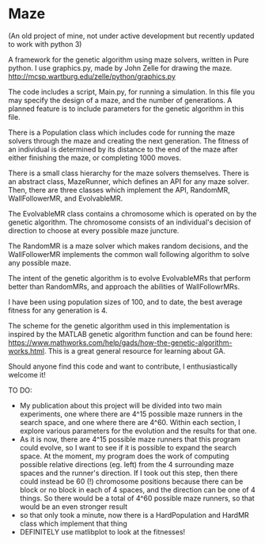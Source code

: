 # Maze

(An old project of mine, not under active development but recently updated to work with python 3)

A framework for the genetic algorithm using maze solvers, written in Pure python. I use graphics.py, made by John Zelle for drawing
the maze. http://mcsp.wartburg.edu/zelle/python/graphics.py

The code includes a script, Main.py, for running a simulation. In this file you may specify the design of a maze, and the number of generations.
A planned feature is to include parameters for the genetic algorithm in this file.

There is a Population class which includes code for running the maze solvers through the maze and creating the next generation. The fitness
of an individual is determined by its distance to the end of the maze after either finishing the maze, or completing 1000 moves.

There is a small class hierarchy for the maze solvers themselves. There is an abstract class, MazeRunner, which defines an API for any maze solver.
Then, there are three classes which implement the API, RandomMR, WallFollowerMR, and EvolvableMR.

The EvolvableMR class contains a chromosome which is operated on by the genetic algorithm. The chromosome consists of an individual's decision of 
direction to choose at every possible maze juncture. 

The RandomMR is a maze solver which makes random decisions, and the WallFollowerMR implements the common wall following algorithm to solve any 
possible maze.

The intent of the genetic algorithm is to evolve EvolvableMRs that perform better than RandomMRs, and approach the abilities of WallFollowrMRs.

I have been using population sizes of 100, and to date, the best average fitness for any generation is 4.

The scheme for the genetic algorithm used in this implementation is inspired by the MATLAB genetic algorithm function and can be found here:
https://www.mathworks.com/help/gads/how-the-genetic-algorithm-works.html. This is a great general resource for learning about GA.

Should anyone find this code and want to contribute, I enthusiastically welcome it!

TO DO:
- My publication about this project will be divided into two main experiments, one where there are 4^15 possible maze
  runners in the search space, and one where there are 4^60. Within each section, I explore various parameters for the
  evolution and the results for that one.
- As it is now, there are 4^15 possible maze runners that this program could evolve, so I want to see if it is possible to
  expand the search space. At the moment, my program does the work of computing possible relative directions (eg. left)
  from the 4 surrounding maze spaces and the runner's direction. If I took out this step, then there could instead be
  60 (!) chromosome positions because there can be block or no block in each of 4 spaces, and the direction can be one
  of 4 things. So there would be a total of 4^60 possible maze runners, so that would be an even stronger result
- so that only took a minute, now there is a HardPopulation and HardMR class which implement that thing
- DEFINITELY use matlibplot to look at the fitnesses!



